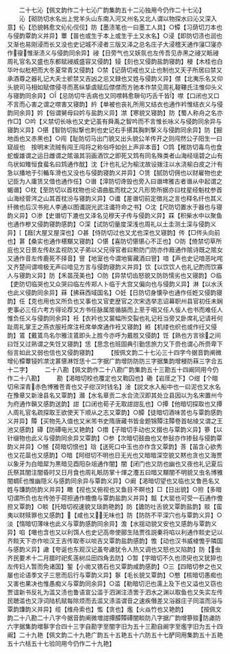 <!-- { "loadSidebar": true } -->
　　二十七沁【佩文韵作二十七沁广韵集韵五十二沁独用今仍作二十七沁】
　　沁【砌防切水名出上党羊头山东南入河又州名又北人谓以物探水曰沁又深入意】伈【恐貌韩愈文伈伈伣伣】防【墨渍笔也一曰墨工人具】○镡【习荫切刀本也与侵韵覃韵义并异】蕈【苗也或生于本上或生于土又水名】○浸【即防切渍也润也又渐也易刚浸而长又没也史记城不浸者三版又泽之总名庄子大浸稽天通作寖□寖亦作寑惟渐渍义与侵韵同余异】祲【日旁气也又妖氛也左传吾见赤黑之祲又眡祲周礼官名又盛也东都赋祲威盛容又侵韵】锓【刻也又侵韵盐韵寝韵】梫【木桂也白华叶似枇杷而大冬夏常青又侵韵】○禁【记荫切戒也又止也制也又天子所居曰禁又承酒尊之器礼记大夫士棜禁又吉凶之忌又録也又姓与侵韵义异】僸【北夷乐名又仰头貌司马相如赋僸侵寻而髙纵挚虞赋后僸僸而方驰本作禁见周礼鞮鞻氏注惟仰头义与寝韵同余异】○【忌防切牛舌病也又同噤韩愈聨句巧舌千皆】噤【口闭也又口不言而心害之谓之噤害又寝韵】紟【单被也丧礼所用又结衣也通作衿惟结衣义与侵韵同余异】妗【俗谓舅母曰妗与盐韵义异】凚【寒貌又寝韵】防【蜀人称舟之名亦作□】○吟【义禁切长咏也又史记虽有舜禹之智吟而不言惟长咏义与侵韵同余异与寝韵义异】○揕【智防切拟撃也刺也史记右手揕其胸刺撃义与侵韵同余异】防【掘地臿也又赤黑也】○闯【耻防切马出门貌又出头貌公羊传开之则闯然公子阳生一曰窥觇也　按明末流贼有闯王闯将之称俗呼如创上声非本音】○鸩【稚防切毒鸟也食蛇蝮雄谓之运日雌谓之隂谐其羽画酒饮之即死又鸩有同名殊类者山海经瑶碧之山有鸟状如雉恒食蜚名曰鸩通作酖】沈【汁也礼记为榆沈故设拨注以水浇榆白皮之汁有急以播地于引輴车滑也又没也与侵韵寝韵义并异】○赁【腻防切佣也以财雇物也史记臣为人庸赁又借也通作任】○谮【滓防切谗毁也旁入曰谮埤雅古者谮从中起谓之蝎谮】○枕【至防切以首枕物也论语曲肱而枕之又凡形势所据亦曰枕星经魁枕参首山海经菅涔之山其首枕汾与寝韵义异】○谶【差谮切前定徴兆之言也释名纤也其义纤微也后汉书宛人李通以图谶説光武注谶符命之书】○沈【尺防切置水于器也与寝韵义异】○渗【史谮切下漉也又泽名见穆天子传与侵韵义异】罧【积柴水中以聚鱼也通作槮又侵韵寝韵感韵】○深【试防切量度深浅也周礼以土圭测土深与侵韵义异】【廕大屋又屋深也】○甚【侍防切过也又尤也深也又寝韵】侺【□侺头向前也】葚【桑实也通作椹黮又寝韵】○愖【喜防切愖愖心不正也】○防【倚禁切草所庇也又日景左传赵孟视防又子弟以父兄得官者曰勲防门防亦作廕通作隂诗既之隂女又通作音左传鹿死不择音】窨【地室也今谓地窖藏酒曰窨】喑【声也史记喑恶叱咤又齐楚间谓啼极无声曰喑见方言与侵韵寝韵义并异】饮【以饮饮人也礼记酌而饮寡人与寝韵义异】防【禾苗茂美也】○防【异禁切齿怒貌又防防懦劣也又寝韵】○临【吏防切临哭也又众哭曰临左传郑人卜临于大宫又偏向也与侵韵义异】淋【以水沃也此义侵韵同余异】菻【拂菻西域国名】○妊【日防切身懐孕也通作任姙又侵韵寝韵】任【克也用也又所负也又事也又官吏歴官之次宋选举志诏幕职州县官初任未娴吏事必三任六考方得论荐又方书任脉属隂循膈而上至于咽又任人佞人也书而难任人惟负任义与侵韵同余异】衽【衣衿也又裳幅所交裂也礼记衽当旁又卧席礼记请衽何趾周礼掌王之燕衣服衽席注衽席单席通作衽又寝韵】絍【机缕也织也或作纴又侵韵】鵀【戴鵀鸟名尔雅注鵀即头上胜今亦呼为戴胜又侵韵】饪【熟也方言徐之间曰饪又过熟谓之失饪又寝韵】恁【思念也班固典引勤恁旅力又下赍也谓心所赍卑下俗言如此又弱也信也又侵韵寝韵】
　　【按佩文韵二十七沁三十四字今据音韵阐微增伈镡蕈锓妗凚沈葚愖淋饪恁十二字据广韵增防防防三字据集韵增梫防菻三字合五十二字】
　　二十八勘【佩文韵作二十八勘广韵集韵五十三勘五十四阚同用今仍作二十八勘】
　　勘【渇暗切校也覆定也又鞫囚也】磡【岩厓之下】○绀【个暗切帛深青赤色博雅苍青也又子绀汉时钱名】淦【説文水入船中也一曰泥也又水名在豫章又新淦县名又覃韵】灨【水名章贡二水合流汉即其处立县因以为名宋置州今为府通作贑又感韵送韵】詌【口闭也荀子无取詌詌乱也】○撢【他暗切探取也又撢人周礼官名疏探取王欲使天下顺从之志又覃韵】○醰【徒暗切酒味苦也与覃韵感韵义并异】贉【买物先入值也又米芾书史隋唐藏书皆金题锦贉注贉卷首帖绫又谓之王池又感韵】磹【防磹电光又艳韵】○撍【子暗切手动也又掇也与覃韵义异】篸【以针缀物也此义与侵韵同余异又覃韵】○参【次暗切鼓曲也又参鼔亦作掺鼔与侵韵覃韵义并异】○憾【荷暗切恨也】琀【送死口中玉也亦作含又覃韵】莟【苖含心欲秀也又花蘂也又感韵】○暗【阿绀切不明也日无光也又暗暗深空貌又黙也贪也又海贾以象牙为白暗犀为黒暗见酉阳杂俎通作闇】闇【闭门也又防也幽也又夜也礼记夏后氏祭其闇注闇昏时又日月食也周礼眡防掌十煇之灋五曰暗又黮闇不明貌又虫名博雅闇蜩也惟幽隠义与感韵同余异与覃韵义异】○阚【渇暗切望也又临也又鲁邑名又姓与豏韵防韵义并异】瞰【视也又俯视也又鱼目不瞑也】□【日出貌】○担【多暗切谓所负也左传弛于荷担通作檐儋与覃韵盐韵义并异】甔【大罂也可受一石通作儋担又覃韵】○睒【托暗切视速貌又琰韵艳韵】防【舚防吐舌貌又覃韵盐韵】赕【蛮夷以财赎罪也又感韵】【咸也又无味也】防【防防不平深穴也与覃韵义异】○淡【惰暗切薄味也此义与覃韵感韵同余异】澹【水揺动貌又安也又感韵与覃韵义异】啗【噉也含也又以利饵人也史记高帝使郦生陆贾徃説秦将啗以利通作餤史记以齐餤天下亦作啖汉王吉传取枣以啖吉又覃韵盐韵感韵】憺【动也汉书威棱憺乎隣国与感韵义异】譀【夸诞也东观汉记虽夸譀犹令人热又调也又怒也又陷韵】防【虫齐民要术十二月腊时祀炙莲树瓜田四角去防】○暂【字暗切不久也须臾也又犹猝也左传妇人暂而免诸国】錾【小凿又镌石也又覃韵咸韵感韵】○三【四暗切参之也又屡也论语季文子三思而后行与覃韵义异】鬖【毛长貌又覃韵】○憨【核暗切愚痴也又害也果决也惟愚痴义与覃韵同余异】○滥【勒暗切汜也濡上及下也又溢也又窃也贾谊新书反礼为滥又渍也鲁语宣公滥于泗渊注渍罟于泗水之渊以取鱼也又失实左传民聴滥也又浮词陆机赋每除烦而去滥又涤滥谓音之速疾僭差又浴器庄子同滥而浴与覃韵豏韵义并异】缆【维舟索也】懢【贪也】爁【火焱竹也又艳韵】
　　【按佩文韵二十八勘二十八字今据音韵阐微増詌撢醰贉磹闇睒防八字据广韵增篸赕防譀防六字据集韵増鬖字合四十三字自勘字至闇字旧为五十三勘自阚字至爁字旧为五十四阚】二十九艳【佩文韵二十九艳广韵五十五艳五十六防五十七酽同用集韵五十五艳五十六栝五十七验同用今仍作二十九艳】
